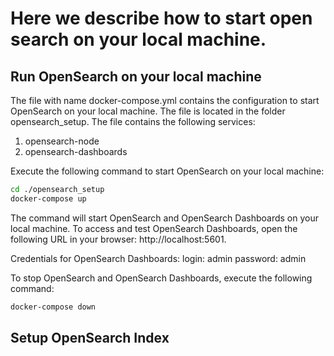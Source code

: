# Here we describe how to start open search on your local machine.


## Run OpenSearch on your local machine

The file with name docker-compose.yml contains the configuration to start OpenSearch on your local machine.
The file is located in the folder opensearch_setup.
The file contains the following services:
1. opensearch-node
2. opensearch-dashboards

Execute the following command to start OpenSearch on your local machine:

```bash
cd ./opensearch_setup
docker-compose up
```

The command will start OpenSearch and OpenSearch Dashboards on your local machine.
To access and test OpenSearch Dashboards, open the following URL in your browser: http://localhost:5601.

Credentials for OpenSearch Dashboards:
login: admin
password: admin

To stop OpenSearch and OpenSearch Dashboards, execute the following command:

```bash
docker-compose down
```

## Setup OpenSearch Index
